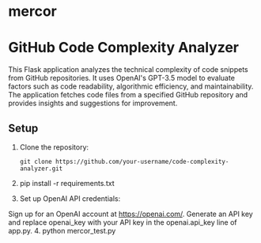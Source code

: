 # mercor
# GitHub Code Complexity Analyzer

This Flask application analyzes the technical complexity of code snippets from GitHub repositories. It uses OpenAI's GPT-3.5 model to evaluate factors such as code readability, algorithmic efficiency, and maintainability. The application fetches code files from a specified GitHub repository and provides insights and suggestions for improvement.

## Setup

1. Clone the repository:

   ```shell
   git clone https://github.com/your-username/code-complexity-analyzer.git

2. pip install -r requirements.txt
3. Set up OpenAI API credentials:

Sign up for an OpenAI account at https://openai.com/.
Generate an API key and replace openai_key with your API key in the openai.api_key line of app.py.
4. python mercor_test.py